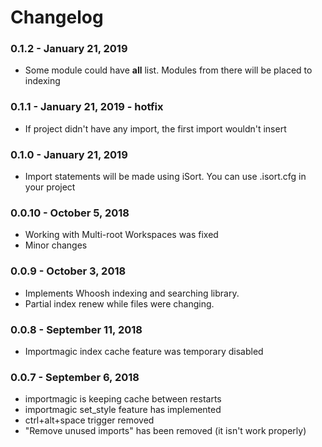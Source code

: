 Changelog
=========
### 0.1.2 - January 21, 2019
- Some module could have __all__ list. Modules from there will be placed to indexing

### 0.1.1 - January 21, 2019 - hotfix
- If project didn't have any import, the first import wouldn't insert

### 0.1.0 - January 21, 2019
- Import statements will be made using iSort. You can use .isort.cfg in your project

### 0.0.10 - October 5, 2018
- Working with Multi-root Workspaces was fixed
- Minor changes

### 0.0.9 - October 3, 2018
- Implements Whoosh indexing and searching library.
- Partial index renew while files were changing.

### 0.0.8 - September 11, 2018
- Importmagic index cache feature was temporary disabled

### 0.0.7 - September 6, 2018
- importmagic is keeping cache between restarts
- importmagic set_style feature has implemented
- ctrl+alt+space trigger removed
- "Remove unused imports" has been removed (it isn't work properly)

